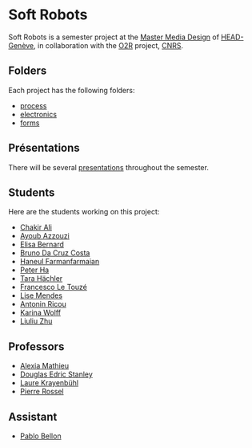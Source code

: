 # Soft Robots
Soft Robots is a semester project at the [Master Media Design](https://www.hesge.ch/head/formations-recherche/master-en-media-design) of [HEAD-Genève](http://hesge.ch/head), in collaboration with the [O2R](https://www.cnrs.fr/fr/pepr/robotique-organique-o2r) project, [CNRS](https://www.cnrs.fr/).

## Folders
Each project has the following folders:
- [process](/process/)
- [electronics](/electronics/)
- [forms](/forms/)

## Présentations
There will be several [presentations](/presentations/) throughout the semester.

## Students
Here are the students working on this project:
- [Chakir Ali](https://github.com/ChakirALIEdu/head-md-soft-robots)
- [Ayoub Azzouzi](https://github.com/Ayooooooub/HEAD_soft_robots/)
- [Elisa Bernard](https://github.com/elisabernaard/SOFT_ROBOT)
- [Bruno Da Cruz Costa](https://github.com/Psemata/softrobotics)
- [Haneul Farmanfarmaian](https://github.com/haneulee/HEAD-soft-robotics)
- [Peter Ha](https://github.com/hiddenenigma/head-md-soft-robots)
- [Tara Hächler](https://github.com/tarahachler/soft-robots/)
- [Francesco Le Touzé](https://github.com/Funkor-dev/head-md-soft-robots/)
- [Lise Mendes](https://github.com/lisem34/Soft-Robotic)
- [Antonin Ricou](https://github.com/Anto44/HEAD-md-soft-robots)
- [Karina Wolff](https://github.com/kLMWOLFF/md-soft-skin)
- [Liuliu Zhu](https://github.com/LiuliuLexie/head-md-softrobotics)

## Professors
- [Alexia Mathieu](https://www.hesge.ch/head/annuaire/alexia-mathieu)
- [Douglas Edric Stanley](https://abstractmachine.net)
- [Laure Krayenbühl](https://www.a-projectstudio.ch/en/lang)
- [Pierre Rossel](https://github.com/prossel)

## Assistant
- [Pablo Bellon]()